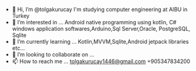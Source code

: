- 👋 Hi, I’m @tolgakurucay
I'm studying computer engineering at AIBU in Turkey
- 👀 I’m interested in ...
Android native programming using kotlin, C# windows application softwares,Arduino,Sql Server,Oracle, PostgreSQL, Sqlite
- 🌱 I’m currently learning ...
Kotlin,MVVM,Sqlite,Android jetpack libraries etc...
- 💞️ I’m looking to collaborate on ...
- 📫 How to reach me ...
tolgakurucay1446@gmail.com
+905347834200

<!---
tolgakurucay/tolgakurucay is a ✨ special ✨ repository because its `README.md` (this file) appears on your GitHub profile.
You can click the Preview link to take a look at your changes.
--->
